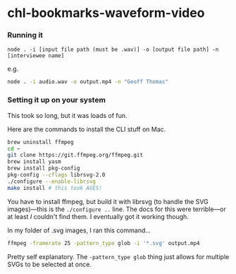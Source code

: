 # chl-bookmarks-waveform-video

### Running it

`node . -i [input file path (must be .wav)] -o [output file path] -n [interviewee name]`

e.g.

```bash
node . -i audio.wav -o output.mp4 -n "Geoff Thomas"
```

### Setting it up on your system

This took so long, but it was loads of fun.

Here are the commands to install the CLI stuff on Mac.

```bash
brew uninstall ffmpeg
cd ~
git clone https://git.ffmpeg.org/ffmpeg.git
brew install yasm
brew install pkg-config
pkg-config --cflags librsvg-2.0
./configure --enable-librsvg
make install # this took AGES!
```

You have to install ffmpeg, but build it with librsvg (to handle the SVG images)—this is the `./configure ..` line. The docs for this were terrible—or at least _I_ couldn't find them. I eventually got it working though.

In my folder of .svg images, I ran this command...

```bash
ffmpeg -framerate 25 -pattern_type glob -i '*.svg' output.mp4
```

Pretty self explanatory. The `-pattern_type glob` thing just allows for multiple SVGs to be selected at once.
